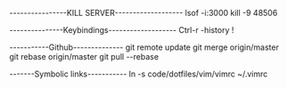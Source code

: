----------------KILL SERVER-------------------
lsof -i:3000
kill -9 48506


---------------Keybindings-------------------
Ctrl-r -history
!<line number>


-----------Github--------------
git remote update
git merge origin/master
git rebase origin/master
git pull --rebase


-------Symbolic links-----------
ln -s code/dotfiles/vim/vimrc ~/.vimrc

